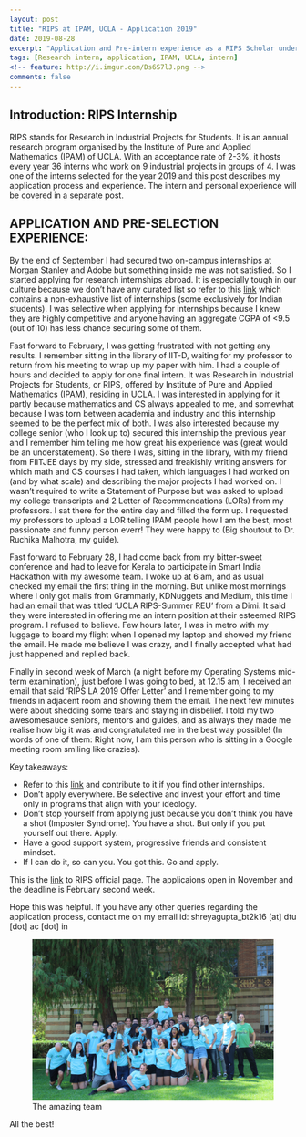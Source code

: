 ```yaml
---
layout: post
title: "RIPS at IPAM, UCLA - Application 2019"
date: 2019-08-28
excerpt: "Application and Pre-intern experience as a RIPS Scholar under IPAM, UCLA and Google, LA for the summers of 2019."
tags: [Research intern, application, IPAM, UCLA, intern]
<!-- feature: http://i.imgur.com/Ds6S7lJ.png -->
comments: false
---
```


## Introduction: RIPS Internship

RIPS stands for Research in Industrial Projects for Students. It is an annual research program organised by the Institute of Pure and Applied Mathematics (IPAM) of UCLA. With an acceptance rate of 2-3%, it hosts every year 36 interns who work on 9 industrial projects in groups of 4. I was one of the interns selected for the year 2019 and this post describes my application process and experience. The intern and personal experience will be covered in a separate post.

## APPLICATION AND PRE-SELECTION EXPERIENCE:

By the end of September I had secured two on-campus internships at Morgan Stanley and Adobe but something inside me was not satisfied. So I started applying for research internships abroad. It is especially tough in our culture because we don’t have any curated list so refer to this [link](https://github.com/himahuja/Research-Internships-for-Undergraduates) which contains a non-exhaustive list of internships (some exclusively for Indian students). I was selective when applying for internships because I knew they are highly competitive and anyone having an aggregate CGPA of <9.5 (out of 10) has less chance securing some of them.

Fast forward to February, I was getting frustrated with not getting any results. I remember sitting in the library of IIT-D, waiting for my professor to return from his meeting to wrap up my paper with him. I had a couple of hours and decided to apply for one final intern. It was Research in Industrial Projects for Students, or RIPS, offered by Institute of Pure and Applied Mathematics (IPAM), residing in UCLA. I was interested in applying for it partly because mathematics and CS always appealed to me, and somewhat because I was torn between academia and industry and this internship seemed to be the perfect mix of both. I was also interested because my college senior (who I look up to) secured this internship the previous year and I remember him telling me how great his experience was (great would be an understatement).
So there I was, sitting in the library, with my friend from FIITJEE days by my side, stressed and freakishly writing answers for which math and CS courses I had taken, which languages I had worked on (and by what scale) and describing the major projects I had worked on. I wasn’t required to write a Statement of Purpose but was asked to upload my college transcripts and 2 Letter of Recommendations (LORs) from my professors. I sat there for the entire day and filled the form up. I requested my professors to upload a LOR telling IPAM people how I am the best, most passionate and funny person everr! They were happy to (Big shoutout to Dr. Ruchika Malhotra, my guide).

Fast forward to February 28, I had come back from my bitter-sweet conference and had to leave for Kerala to participate in Smart India Hackathon with my awesome team. I woke up at 6 am, and as usual checked my email the first thing in the morning. But unlike most mornings where I only got mails from Grammarly, KDNuggets and Medium, this time I had an email that was titled ‘UCLA RIPS-Summer REU’ from a Dimi. It said they were interested in offering me an intern position at their esteemed RIPS program. I refused to believe. Few hours later, I was in metro with my luggage to board my flight when I opened my laptop and showed my friend the email. He made me believe I was crazy, and I finally accepted what had just happened and replied back.

Finally in second week of March (a night before my Operating Systems mid-term examination), just before I was going to bed, at 12.15 am, I received an email that said ‘RIPS LA 2019 Offer Letter’ and I remember going to my friends in adjacent room and showing them the email. The next few minutes were about shedding some tears and staying in disbelief. I told my two awesomesauce seniors, mentors and guides, and as always they made me realise how big it was and congratulated me in the best way possible! (In words of one of them: Right now, I am this person who is sitting in a Google meeting room smiling like crazies).

Key takeaways:
* Refer to this [link](https://github.com/himahuja/Research-Internships-for-Undergraduates) and contribute to it if you find other internships.
* Don’t apply everywhere. Be selective and invest your effort and time only in programs that align with your ideology.
* Don’t stop yourself from applying just because you don’t think you have a shot (Imposter Syndrome). You have a shot. But only if you put yourself out there. Apply.
* Have a good support system, progressive friends and consistent mindset.
* If I can do it, so can you. You got this. Go and apply.
 
This is the [link](https://www.ipam.ucla.edu/programs/student-research-programs/research-in-industrial-projects-for-students-rips-2019/?tab=overview) to RIPS official page. The applicaions open in November and the deadline is February second week.

<!-- Formally, the questions asked were:

- Q1: List all upper-division math, statistics and computer science courses taken (with your grade in parentheses) and in progress

- Q2: Please describe your experience with each program or computing language for which you rate your skills 3 or higher 

- Q3: Please describe your research experience with large datasets

-Q4: Please describe any previous summer (e.g., REU) or academic year research experience in the space provided. (Max 1000 characters)

- Q5: One student on each team of four students will serve as project manager, whose role includes coordinating individual team member efforts. Would you like to serve as a project manager? If so, please explain your interest in the position and describe any relevant prior experience you may have. (Max 1000 characters. Your answer to this question will not affect whether or not your application is accepted.)-->
<!-- Also required were:
- Transcripts (unofficial accepted - to the best of my knowledge)
- 2 Letter of Recommendations from professors you have worked with -->

<!-- Does not require Statement of Purpose (SOP) -->

Hope this was helpful. If you have any other queries regarding the application process, contact me on my email id: shreyagupta_bt2k16 [at] dtu [dot] ac [dot] in

<figure>
	<a href="/images/rips-group-picture.JPG"><img src="/images/rips-group-picture.JPG"></a>
	<figcaption>The amazing team</figcaption>
</figure>

All the best!